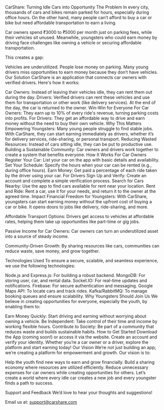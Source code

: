 CarShare: Turning Idle Cars into Opportunity
The Problem
In every city, thousands of cars and bikes remain parked for hours, especially during office hours. On the other hand, many people can’t afford to buy a car or bike but need affordable transportation to earn a living.

Car owners spend ₹3000 to ₹5000 per month just on parking fees, while their vehicles sit unused. Meanwhile, youngsters who could earn money by driving face challenges like owning a vehicle or securing affordable transportation.

This creates a gap:

Vehicles are underutilized.
People lose money on parking.
Many young drivers miss opportunities to earn money because they don’t have vehicles.
Our Solution
CarShare is an application that connects car owners with verified drivers. Here's how it works:

Car Owners: Instead of leaving their vehicles idle, they can rent them out during the day.
Drivers: Verified drivers can rent these vehicles and use them for transportation or other work (like delivery services).
At the end of the day, the car is returned to the owner.
Win-Win for Everyone
For Car Owners: They earn up to 10% of every ride's revenue, turning parking costs into profits.
For Drivers: They get an affordable way to drive and earn money without the need to buy their own vehicle.
Why This Matters
Empowering Youngsters: Many young people struggle to find stable jobs. With CarShare, they can start earning immediately as drivers, whether it’s for delivery services, ride-sharing, or personal transport.
Reducing Wasted Resources: Instead of cars sitting idle, they can be put to productive use.
Building a Sustainable Community: Car owners and drivers work together to create a system that benefits everyone.
How It Works
For Car Owners
Register Your Car: List your car on the app with basic details and availability.
Set Your Schedule: Specify the hours when your car can be rented (e.g., during office hours).
Earn Money: Get paid a percentage of each ride taken by the driver using your car.
For Drivers
Sign Up and Verify: Create an account and complete a simple verification process.
Search for Cars Nearby: Use the app to find cars available for rent near your location.
Rent and Ride: Rent a car, use it for your needs, and return it to the owner at the agreed time.
Impact
Financial Freedom for Youngsters:
With CarShare, youngsters can start earning money without the upfront cost of buying a car or bike. It opens doors to jobs like delivery, ride-sharing, and more.

Affordable Transport Options:
Drivers get access to vehicles at affordable rates, helping them take up opportunities like part-time or gig jobs.

Passive Income for Car Owners:
Car owners can turn an underutilized asset into a source of steady income.

Community-Driven Growth:
By sharing resources like cars, communities can reduce waste, save money, and grow together.

Technologies Used
To ensure a secure, scalable, and seamless experience, we use the following technologies:

Node.js and Express.js: For building a robust backend.
MongoDB: For storing user, car, and rental data.
Socket.IO: For real-time updates and notifications.
Firebase: For secure authentication and messaging.
Google Maps API: To locate cars and track rides.
Kafka/RabbitMQ: To manage booking queues and ensure scalability.
Why Youngsters Should Join Us
We believe in creating opportunities for everyone, especially the youth, by enabling them to:

Earn Money Quickly: Start driving and earning without worrying about owning a vehicle.
Be Independent: Take control of their time and income by working flexible hours.
Contribute to Society: Be part of a community that reduces waste and builds sustainable habits.
How to Get Started
Download the App (coming soon!) or access it via the website.
Create an account and verify your identity.
Whether you’re a car owner or a driver, explore the platform and start earning today!
Our Vision
We’re not just building an app; we’re creating a platform for empowerment and growth. Our vision is to:

Help the youth find new ways to earn and grow financially.
Build a sharing economy where resources are utilized efficiently.
Reduce unnecessary expenses for car owners while creating opportunities for others.
Let’s create a world where every idle car creates a new job and every youngster finds a path to success.

Support and Feedback
We’d love to hear your thoughts and suggestions!

Email us at: support@carshare.com
